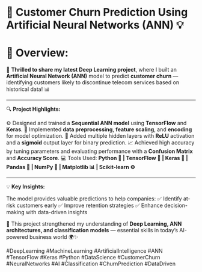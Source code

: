 # 🤖 **Customer Churn Prediction Using Artificial Neural Networks (ANN)** 💡

# 🚀 **Overview:**
🚀 **Thrilled to share my latest Deep Learning project**, where I built an **Artificial Neural Network (ANN)** model to predict **customer churn** — identifying customers likely to discontinue telecom services based on historical data! 📊

---

🔍 **Project Highlights:**

⚙️ Designed and trained a **Sequential ANN model** using **TensorFlow** and **Keras**.
🧠 Implemented **data preprocessing**, **feature scaling**, and **encoding** for model optimization.
🧩 Added multiple hidden layers with **ReLU** activation and a **sigmoid** output layer for binary prediction.
📈 Achieved high accuracy by tuning parameters and evaluating performance with a **Confusion Matrix** and **Accuracy Score**.
💻 Tools Used: **Python 🐍 | TensorFlow 🔢 | Keras 🧠 | Pandas 🧾 | NumPy 🔢 | Matplotlib 📊 | Scikit-learn ⚙️**

---

💡 **Key Insights:**

The model provides valuable predictions to help companies:
✅ Identify at-risk customers early
✅ Improve retention strategies
✅ Enhance decision-making with data-driven insights

🌟 This project strengthened my understanding of **Deep Learning, ANN architectures, and classification models** — essential skills in today’s AI-powered business world 🌍✨

#DeepLearning #MachineLearning #ArtificialIntelligence #ANN #TensorFlow #Keras #Python #DataScience #CustomerChurn #NeuralNetworks #AI #Classification #ChurnPrediction #DataDriven
